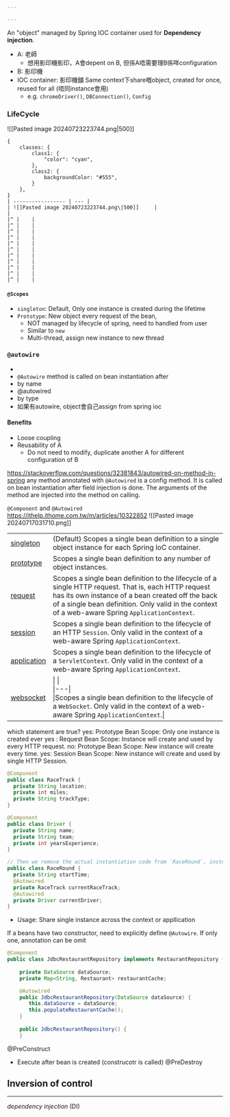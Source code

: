 ```yaml
---

---
```

An "object" managed by Spring IOC container used for **Dependency injection**.
- A: 老師
	- 想用影印機影印，A會depent on B, 但係A唔需要理B係咩configuration
- B: 影印機
- IOC container: 影印機舖
 Same context下share嘅object, created for once, reused for all (唔同instance會用)
	- e.g. `chromeDriver()`, `DBConnection()`, `Config`

### LifeCycle
 ![[Pasted image 20240723223744.png\|500]] 
 
```sheet
{
    classes: { 
        class1: { 
            "color": "cyan",
        },
        class2: {
            backgroundColor: "#555",
        }
    },
}
| ----------------- | --- |
| ![[Pasted image 20240723223744.png\|500]]     |                        |
|^ |    |
|^ |    |
|^ |    |
|^ |    |
|^ |    |
|^ |    |
|^ |    |
|^ |    |
|^ |    |
|^ |    |
|^ |    |
```


#### `@Scopes`
- `singleton`: Default, Only one instance is created during the lifetime
- `Prototype`: New object every request of the bean, 
	- NOT managed by lifecycle of spring, need to handled from user
	- Similar to `new`
	- Multi-thread, assign new instance to new thread
### `@autowire`
- 
- `@Autowire` method is called on bean instantiation after
- by name
- @autowired
- by type
- 如果有autowire, object會自己assign from spring ioc

#### Benefits
- Loose coupling
- Reusability of A
	- Do not need to modify, duplicate another A for different configuration of B 

https://stackoverflow.com/questions/32381843/autowired-on-method-in-spring
any method annotated with `@Autowired` is a config method. It is called on bean instantiation after field injection is done. The arguments of the method are injected into the method on calling.

`@Component` and `@Autowired`
https://ithelp.ithome.com.tw/m/articles/10322852
![[Pasted image 20240717031710.png]]

|                                                                                                                                  |                                                                                                                                                                                                                                                              |
| -------------------------------------------------------------------------------------------------------------------------------- | ------------------------------------------------------------------------------------------------------------------------------------------------------------------------------------------------------------------------------------------------------------ |
| [singleton](https://docs.spring.io/spring-framework/reference/core/beans/factory-scopes.html#beans-factory-scopes-singleton)     | (Default) Scopes a single bean definition to a single object instance for each Spring IoC container.                                                                                                                                                         |
| [prototype](https://docs.spring.io/spring-framework/reference/core/beans/factory-scopes.html#beans-factory-scopes-prototype)     | Scopes a single bean definition to any number of object instances.                                                                                                                                                                                           |
| [request](https://docs.spring.io/spring-framework/reference/core/beans/factory-scopes.html#beans-factory-scopes-request)         | Scopes a single bean definition to the lifecycle of a single HTTP request. That is, each HTTP request has its own instance of a bean created off the back of a single bean definition. Only valid in the context of a web-aware Spring `ApplicationContext`. |
| [session](https://docs.spring.io/spring-framework/reference/core/beans/factory-scopes.html#beans-factory-scopes-session)         | Scopes a single bean definition to the lifecycle of an HTTP `Session`. Only valid in the context of a web-aware Spring `ApplicationContext`.                                                                                                                 |
| [application](https://docs.spring.io/spring-framework/reference/core/beans/factory-scopes.html#beans-factory-scopes-application) | Scopes a single bean definition to the lifecycle of a `ServletContext`. Only valid in the context of a web-aware Spring `ApplicationContext`.                                                                                                                |
| [websocket](https://docs.spring.io/spring-framework/reference/web/websocket/stomp/scope.html)                                    | \|   \|<br>\|---\|<br>\|Scopes a single bean definition to the lifecycle of a `WebSocket`. Only valid in the context of a web-aware Spring `ApplicationContext`.\|                                                                                           |
which statement are true?
 yes: Prototype Bean Scope: Only one instance is created ever
 yes : Request Bean Scope: Instance will create and used by every HTTP request. 
 no: Prototype Bean Scope: New instance will create every time. 
yes:  Session Bean Scope: New instance will create and used by single HTTP Session.


```java
@Component
public class RaceTrack {
  private String location;
  private int miles;
  private String trackType;
}

@Component
public class Driver {
  private String name;
  private String team;
  private int yearsExperience;
}

// Then we remove the actual instantiation code from `RaceRound`, instead using the `@Autowired` annotation:
public class RaceRound {
  private String startTime;
  @Autowired
  private RaceTrack currentRaceTrack;
  @Autowired
  private Driver currentDriver;
}
```

- Usage: Share single instance across the context or appllication



If a beans have two constructor, need to explicitly define `@Autowire`. If only one, annotation can be omit
```java
@Component  
public class JdbcRestaurantRepository implements RestaurantRepository {  
  
    private DataSource dataSource;  
	private Map<String, Restaurant> restaurantCache;  

    @Autowired  
    public JdbcRestaurantRepository(DataSource dataSource) {  
       this.dataSource = dataSource;  
       this.populateRestaurantCache();  
    }  
  
    public JdbcRestaurantRepository() {  
    }
```


@PreConstruct
- Execute after bean is created (construcotr is called)
@PreDestroy
## Inversion of control
---
_dependency injection_ (DI)